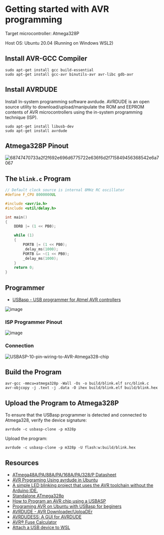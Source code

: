 # Getting started with AVR programming

Target microcontroller: Atmega328P

Host OS: Ubuntu 20.04 (Running on Windows WSL2)

## Install AVR-GCC Compiler

```console
sudo apt-get install gcc build-essential
sudo apt-get install gcc-avr binutils-avr avr-libc gdb-avr
```

## Install AVRDUDE

Install In-system programming software avrdude. AVRDUDE is an open source utility to download/upload/manipulate the ROM and EEPROM contents of AVR microcontrollers using the in-system programming technique (ISP).

```console
sudo apt-get install libusb-dev
sudo apt-get install avrdude
```

## Atmega328P Pinout

![68747470733a2f2f692e696d6775722e636f6d2f715849456368542e6a7067](https://github.com/m3y54m/start-avr-linux/assets/1549028/5b1a40e6-b7c9-4ace-acd8-75e5bdb56ed6)

## The `blink.c` Program

```c
// Default clock source is internal 8MHz RC oscillator
#define F_CPU 8000000UL

#include <avr/io.h>
#include <util/delay.h>

int main()
{
	DDRB |= (1 << PB0);

	while (1)
	{
		PORTB |= (1 << PB0);
		_delay_ms(1000);
		PORTB &= ~(1 << PB0);
		_delay_ms(1000);
	}
	return 0;
}
```

## Programmer

- [USBasp - USB programmer for Atmel AVR controllers](https://www.fischl.de/usbasp/)

![image](https://github.com/m3y54m/start-avr-linux/assets/1549028/274377b5-8b9a-4aef-9fb1-94cd0eedecb7)

### ISP Programmer Pinout

![image](https://github.com/m3y54m/start-avr-linux/assets/1549028/f80fc5cf-42a9-4e41-b1bc-518537fea0dd)

### Connection

![USBASP-10-pin-wiring-to-AVR-Atmega328-chip](https://github.com/m3y54m/start-avr-linux/assets/1549028/62c4d115-8f2d-4aba-bbb1-6028d10de6b0)

## Build the Program


```console
avr-gcc -mmcu=atmega328p -Wall -Os -o build/blink.elf src/blink.c
avr-objcopy -j .text -j .data -O ihex build/blink.elf build/blink.hex
```

## Upload the Program to Atmega328P

To ensure that the USBasp programmer is detected and connected to Atmega328, verify the device signature:

```console
avrdude -c usbasp-clone -p m328p
```

Upload the program:

```console
avrdude -c usbasp-clone -p m328p -U flash:w:build/blink.hex
```

## Resources

- [ATmega48A/PA/88A/PA/168A/PA/328/P Datasheet](https://ww1.microchip.com/downloads/en/DeviceDoc/ATmega48A-PA-88A-PA-168A-PA-328-P-DS-DS40002061B.pdf)
- [AVR Programing Using avrdude in Ubuntu](https://medium.com/@ppatil/avr-programing-using-avrdude-in-ubuntu-93734c26ad19)
- [A simple LED blinking project that uses the AVR toolchain without the Arduino IDE. ](https://github.com/tzhenghao/blink-ATmega328p)
- [Standalone ATmega328p](https://doc.riot-os.org/group__boards__atmega328p.html)
- [How to Program an AVR chip using a USBASP](http://www.learningaboutelectronics.com/Articles/Program-AVR-chip-using-a-USBASP-with-10-pin-cable.php)
- [Programing AVR on Ubuntu with USBasp for beginers](https://fos.cmb.ac.lk/esl/programing-avr-ubuntu-14-04-usbasp/)
- [AVRDUDE - AVR Downloader/UploaDEr](https://www.nongnu.org/avrdude/)
- [AVRDUDESS: A GUI for AVRDUDE](https://github.com/ZakKemble/AVRDUDESS)
- [AVR® Fuse Calculator](https://www.engbedded.com/fusecalc/)
- [Attach a USB device to WSL](https://learn.microsoft.com/en-us/windows/wsl/connect-usb)
